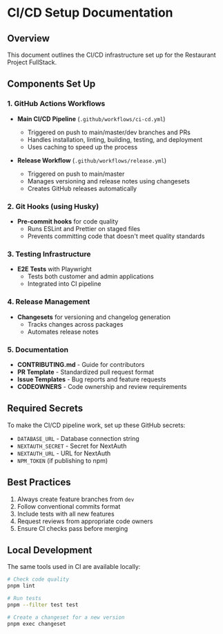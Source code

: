 # CI/CD Setup Documentation

## Overview

This document outlines the CI/CD infrastructure set up for the Restaurant Project FullStack.

## Components Set Up

### 1. GitHub Actions Workflows

- **Main CI/CD Pipeline** (`.github/workflows/ci-cd.yml`)

  - Triggered on push to main/master/dev branches and PRs
  - Handles installation, linting, building, testing, and deployment
  - Uses caching to speed up the process

- **Release Workflow** (`.github/workflows/release.yml`)
  - Triggered on push to main/master
  - Manages versioning and release notes using changesets
  - Creates GitHub releases automatically

### 2. Git Hooks (using Husky)

- **Pre-commit hooks** for code quality
  - Runs ESLint and Prettier on staged files
  - Prevents committing code that doesn't meet quality standards

### 3. Testing Infrastructure

- **E2E Tests** with Playwright
  - Tests both customer and admin applications
  - Integrated into CI pipeline

### 4. Release Management

- **Changesets** for versioning and changelog generation
  - Tracks changes across packages
  - Automates release notes

### 5. Documentation

- **CONTRIBUTING.md** - Guide for contributors
- **PR Template** - Standardized pull request format
- **Issue Templates** - Bug reports and feature requests
- **CODEOWNERS** - Code ownership and review requirements

## Required Secrets

To make the CI/CD pipeline work, set up these GitHub secrets:

- `DATABASE_URL` - Database connection string
- `NEXTAUTH_SECRET` - Secret for NextAuth
- `NEXTAUTH_URL` - URL for NextAuth
- `NPM_TOKEN` (if publishing to npm)

## Best Practices

1. Always create feature branches from `dev`
2. Follow conventional commits format
3. Include tests with all new features
4. Request reviews from appropriate code owners
5. Ensure CI checks pass before merging

## Local Development

The same tools used in CI are available locally:

```bash
# Check code quality
pnpm lint

# Run tests
pnpm --filter test test

# Create a changeset for a new version
pnpm exec changeset
```
